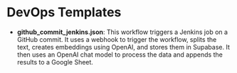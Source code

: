 # DevOps Templates

- **github_commit_jenkins.json**: This workflow triggers a Jenkins job on a GitHub commit. It uses a webhook to trigger the workflow, splits the text, creates embeddings using OpenAI, and stores them in Supabase. It then uses an OpenAI chat model to process the data and appends the results to a Google Sheet.
